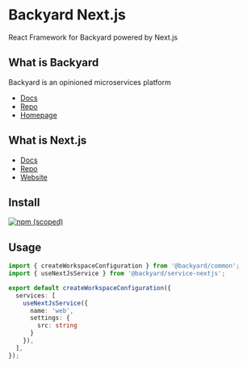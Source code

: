 # Backyard Next.js
React Framework for Backyard powered by Next.js

## What is Backyard
Backyard is an opinioned microservices platform

 - [Docs](https://backyard.io/docs)
 - [Repo](https://github.com/elwood-technology/backyard)
 - [Homepage](https://backyard.io)

## What is Next.js

 - [Docs](https://nextjs.org/docs)
 - [Repo](https://github.com/vercel/next.js)
 - [Website](https://nextjs.org/)

## Install
[![npm (scoped)](https://img.shields.io/npm/v/@backyard/service-nextjs)](https://www.npmjs.com/package/@backyard/service-nextjs)

## Usage

```typescript
import { createWorkspaceConfiguration } from '@backyard/common';
import { useNextJsService } from '@backyard/service-nextjs';

export default createWorkspaceConfiguration({
  services: [
    useNextJsService({
      name: 'web',
      settings: {
        src: string
      }
    }),
  ],
});
```
